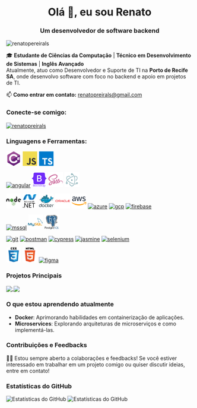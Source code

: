 <h1 align="center">Olá 👋, eu sou Renato</h1>
<h3 align="center">Um desenvolvedor de software backend</h3>
<p align="left"> <img src="https://komarev.com/ghpvc/?username=renatopereirals&label=Visualizações%20do%20Perfil&color=0e75b6&style=flat" alt="renatopereirals" /> </p>

🎓 **Estudante de Ciências da Computação** | **Técnico em Desenvolvimento de Sistemas** | **Inglês Avançado**  
Atualmente, atuo como Desenvolvedor e Suporte de TI na **Porto de Recife SA**, onde desenvolvo software com foco no backend e apoio em projetos de TI.

📫 **Como entrar em contato:** [renatopreirals@gmail.com](mailto:renatopreirals@gmail.com)

<!-- Contato -->
<h3 align="left">Conecte-se comigo:</h3>
<p align="left">
  <a href="https://linkedin.com/in/renatopreirals" target="blank"><img align="center" src="https://raw.githubusercontent.com/rahuldkjain/github-profile-readme-generator/master/src/images/icons/Social/linked-in-alt.svg" alt="renatopreirals" height="30" width="40" /></a>
</p>

<!-- Linguagens de Programação -->
<h3 align="left">Linguagens e Ferramentas:</h3>
<p align="left">
  <a href="https://www.w3schools.com/cs/" target="_blank" rel="noreferrer"><img src="https://raw.githubusercontent.com/devicons/devicon/master/icons/csharp/csharp-original.svg" alt="csharp" width="40" height="40"/></a> 
  <a href="https://developer.mozilla.org/pt-BR/docs/Web/JavaScript" target="_blank" rel="noreferrer"><img src="https://raw.githubusercontent.com/devicons/devicon/master/icons/javascript/javascript-original.svg" alt="javascript" width="40" height="40"/></a> 
  <a href="https://www.typescriptlang.org/" target="_blank" rel="noreferrer"><img src="https://raw.githubusercontent.com/devicons/devicon/master/icons/typescript/typescript-original.svg" alt="typescript" width="40" height="40"/></a>
</p>

<!-- Frameworks e Bibliotecas -->
<p align="left">
  <a href="https://angular.io" target="_blank" rel="noreferrer"><img src="https://angular.io/assets/images/logos/angular/angular.svg" alt="angular" width="40" height="40"/></a> 
  <a href="https://getbootstrap.com" target="_blank" rel="noreferrer"><img src="https://raw.githubusercontent.com/devicons/devicon/master/icons/bootstrap/bootstrap-plain-wordmark.svg" alt="bootstrap" width="40" height="40"/></a>  
  <a href="https://sass-lang.com" target="_blank" rel="noreferrer"><img src="https://raw.githubusercontent.com/devicons/devicon/master/icons/sass/sass-original.svg" alt="sass" width="40" height="40"/></a> 
  <a href="https://www.electronjs.org" target="_blank" rel="noreferrer"><img src="https://raw.githubusercontent.com/devicons/devicon/master/icons/electron/electron-original.svg" alt="electron" width="40" height="40"/></a>
</p>

<!-- Backend e DevOps -->
<p align="left">
  <a href="https://nodejs.org" target="_blank" rel="noreferrer"><img src="https://raw.githubusercontent.com/devicons/devicon/master/icons/nodejs/nodejs-original-wordmark.svg" alt="nodejs" width="40" height="40"/></a> 
  <a href="https://dotnet.microsoft.com/" target="_blank" rel="noreferrer"><img src="https://raw.githubusercontent.com/devicons/devicon/master/icons/dot-net/dot-net-original-wordmark.svg" alt="dotnet" width="40" height="40"/></a> 
  <a href="https://www.docker.com/" target="_blank" rel="noreferrer"><img src="https://raw.githubusercontent.com/devicons/devicon/master/icons/docker/docker-original-wordmark.svg" alt="docker" width="40" height="40"/></a> 
  <a href="https://www.oracle.com/" target="_blank" rel="noreferrer"><img src="https://raw.githubusercontent.com/devicons/devicon/master/icons/oracle/oracle-original.svg" alt="oracle" width="40" height="40"/></a> 
  <a href="https://aws.amazon.com" target="_blank" rel="noreferrer"><img src="https://raw.githubusercontent.com/devicons/devicon/master/icons/amazonwebservices/amazonwebservices-original-wordmark.svg" alt="aws" width="40" height="40"/></a> 
  <a href="https://azure.microsoft.com/pt-br/" target="_blank" rel="noreferrer"><img src="https://www.vectorlogo.zone/logos/microsoft_azure/microsoft_azure-icon.svg" alt="azure" width="40" height="40"/></a> 
  <a href="https://cloud.google.com" target="_blank" rel="noreferrer"><img src="https://www.vectorlogo.zone/logos/google_cloud/google_cloud-icon.svg" alt="gcp" width="40" height="40"/></a> 
  <a href="https://firebase.google.com/" target="_blank" rel="noreferrer"><img src="https://www.vectorlogo.zone/logos/firebase/firebase-icon.svg" alt="firebase" width="40" height="40"/></a>
</p>

<!-- Bancos de Dados -->
<p align="left">
  <a href="https://www.microsoft.com/pt-br/sql-server" target="_blank" rel="noreferrer"><img src="https://www.svgrepo.com/show/303229/microsoft-sql-server-logo.svg" alt="mssql" width="40" height="40"/></a> 
  <a href="https://www.mysql.com/" target="_blank" rel="noreferrer"><img src="https://raw.githubusercontent.com/devicons/devicon/master/icons/mysql/mysql-original-wordmark.svg" alt="mysql" width="40" height="40"/></a> 
  <a href="https://www.postgresql.org" target="_blank" rel="noreferrer"><img src="https://raw.githubusercontent.com/devicons/devicon/master/icons/postgresql/postgresql-original-wordmark.svg" alt="postgresql" width="40" height="40"/></a>
</p>

<!-- Ferramentas de Desenvolvimento e Testes -->
<p align="left">
  <a href="https://git-scm.com/" target="_blank" rel="noreferrer"><img src="https://www.vectorlogo.zone/logos/git-scm/git-scm-icon.svg" alt="git" width="40" height="40"/></a> 
  <a href="https://postman.com" target="_blank" rel="noreferrer"><img src="https://www.vectorlogo.zone/logos/getpostman/getpostman-icon.svg" alt="postman" width="40" height="40"/></a> 
  <a href="https://cypress.io" target="_blank" rel="noreferrer"><img src="https://raw.githubusercontent.com/simple-icons/simple-icons/6e46ec1fc23b60c8fd0d2f2ff46db82e16dbd75f/icons/cypress.svg" alt="cypress" width="40" height="40"/></a> 
  <a href="https://jasmine.github.io/" target="_blank" rel="noreferrer"><img src="https://www.vectorlogo.zone/logos/jasmine/jasmine-icon.svg" alt="jasmine" width="40" height="40"/></a> 
  <a href="https://www.selenium.dev" target="_blank" rel="noreferrer"><img src="https://raw.githubusercontent.com/detain/svg-logos/780f25886640cef088af994181646db2f6b1a3f8/svg/selenium-logo.svg" alt="selenium" width="40" height="40"/></a>
</p>

<!-- Frontend e Web Design -->
<p align="left">
  <a href="https://www.w3schools.com/css/" target="_blank" rel="noreferrer"><img src="https://raw.githubusercontent.com/devicons/devicon/master/icons/css3/css3-original-wordmark.svg" alt="css3" width="40" height="40"/></a> 
  <a href="https://www.w3.org/html/" target="_blank" rel="noreferrer"><img src="https://raw.githubusercontent.com/devicons/devicon/master/icons/html5/html5-original-wordmark.svg" alt="html5" width="40" height="40"/></a> 
  <a href="https://www.figma.com/" target="_blank" rel="noreferrer"><img src="https://www.vectorlogo.zone/logos/figma/figma-icon.svg" alt="figma" width="40" height="40"/></a> 
</p>

### Projetos Principais
<p align="left">
  <a href="https://github.com/RenatoPereirals/Banco_De_Horas_E_Servi-os.git">
    <img align="center" src="https://github-readme-stats.vercel.app/api/pin/?username=RenatoPereirals&repo=Banco_De_Horas_E_Servi-os&theme=radical" />
  </a>
  <a href="https://github.com/RenatoPereirals/Agenta_Asp.NET_5-fornt-end.git">
    <img align="center" src="https://github-readme-stats.vercel.app/api/pin/?username=RenatoPereirals&repo=Agenta_Asp.NET_5-fornt-end&theme=radical" />
  </a>
</p>

### O que estou aprendendo atualmente
- **Docker**: Aprimorando habilidades em containerização de aplicações.
- **Microservices**: Explorando arquiteturas de microserviços e como implementá-las.

### Contribuições e Feedbacks
👨‍💻 Estou sempre aberto a colaborações e feedbacks! Se você estiver interessado em trabalhar em um projeto comigo ou quiser discutir ideias, entre em contato!

### Estatísticas do GitHub
![Estatísticas do GitHub](https://github-readme-stats.vercel.app/api?username=RenatoPereirals&show_icons=true&theme=radical)
![Estatísticas do GitHub](https://github-readme-stats.vercel.app/api/top-langs?username=renatopereirals&show_icons=true&locale=en&layout=compact&theme=radical)
